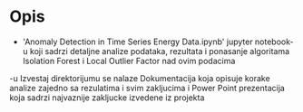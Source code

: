 # Opis
- 'Anomaly Detection in Time Series Energy Data.ipynb'
  jupyter notebook-u koji sadrzi detaljne analize podataka, rezultata i ponasanje algoritama Isolation Forest i Local Outlier Factor nad ovim podacima

-u Izvestaj direktorijumu se nalaze Dokumentacija koja opisuje korake analize zajedno sa rezulatima i svim zakljucima i Power Point prezentacija koja sadrzi najvaznije zakljucke izvedene iz projekta
